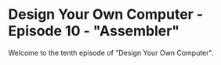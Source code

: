 # Design Your Own Computer - Episode 10 - "Assembler"

Welcome to the tenth episode of "Design Your Own Computer".
